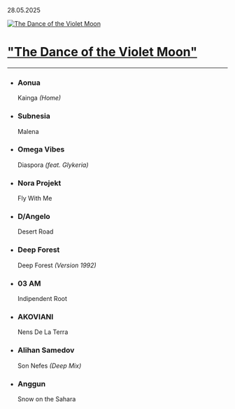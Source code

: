 28.05.2025

 [![The Dance of the Violet Moon](https://viifm.art/data/image/collections/34523642456347547576236436.jpg)][1]


# ["The Dance of the Violet Moon"][1]

---

- ### Aonua
  Kainga _(Home)_

- ### Subnesia
  Malena

- ### Omega Vibes
  Diaspora _(feat. Glykeria)_

- ### Nora Projekt
  Fly With Me

- ### D/Angelo
  Desert Road

- ### Deep Forest
  Deep Forest _(Version 1992)_

- ### 03 AM
  Indipendent Root

- ### AKOVIANI
  Nens De La Terra

- ### Alihan Samedov
  Son Nefes _(Deep Mix)_

- ### Anggun
  Snow on the Sahara




[1]: https://t.me/viifm_lux/1254